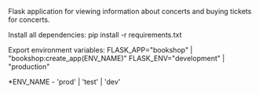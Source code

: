Flask application for viewing information about concerts and buying tickets for concerts.

Install all dependencies:
pip install -r requirements.txt

Export environment variables:
FLASK_APP="bookshop" | "bookshop:create_app(ENV_NAME)"
FLASK_ENV="development" | "production"

*ENV_NAME - 'prod' | 'test' | 'dev'